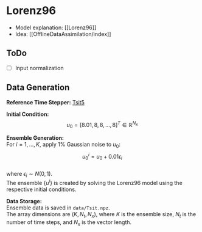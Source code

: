 # Lorenz96

- Model explanation: [[Lorenz96]]
- Idea: [[OfflineDataAssimilation/index]]

## ToDo

- [ ] Input normalization


## Data Generation

**Reference Time Stepper:** [Tsit5](https://www.sciencedirect.com/science/article/pii/S0898122111004706)

**Initial Condition:**  
$$u_0 = [8.01, 8, 8, \ldots, 8]^T \in \mathbb{R}^{N_x}$$

**Ensemble Generation:**  
For $i = 1, \ldots, K$, apply 1% Gaussian noise to $u_0$:  
$$u_0^i = u_0 + 0.01 \epsilon_i$$  
where $\epsilon_i \sim N(0, 1)$.  
The ensemble $\{u^i\}$ is created by solving the Lorenz96 model using the respective initial conditions.

**Data Storage:**  
Ensemble data is saved in `data/Tsit.npz`.  
The array dimensions are $(K, N_t, N_x)$, where $K$ is the ensemble size, $N_t$ is the number of time steps, and $N_x$ is the vector length.